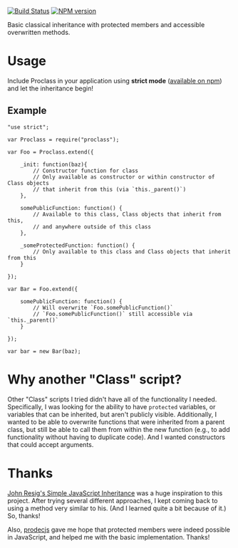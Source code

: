 [![Build Status](https://travis-ci.org/bfrohs/Proclass.png?branch=master)](https://travis-ci.org/bfrohs/Proclass) [![NPM version](https://badge.fury.io/js/proclass.png)](http://badge.fury.io/js/proclass)

Basic classical inheritance with protected members and accessible overwritten methods.

# Usage

Include Proclass in your application using **strict mode** ([available on npm](https://npmjs.org/package/proclass)) and let the inheritance begin!

## Example

	"use strict";

	var Proclass = require("proclass");

	var Foo = Proclass.extend({

		_init: function(baz){
			// Constructor function for class
			// Only available as constructor or within constructor of Class objects
			// that inherit from this (via `this._parent()`)
		},

		somePublicFunction: function() {
			// Available to this class, Class objects that inherit from this,
			// and anywhere outside of this class
		},

		_someProtectedFunction: function() {
			// Only available to this class and Class objects that inherit from this
		}

	});

	var Bar = Foo.extend({

		somePublicFunction: function() {
			// Will overwrite `Foo.somePublicFunction()`
			// `Foo.somePublicFunction()` still accessible via `this._parent()`
		}

	});

	var bar = new Bar(baz);

# Why another "Class" script?

Other "Class" scripts I tried didn't have all of the functionality I needed. Specifically, I was looking for the ability to have `protected` variables, or variables that can be inherited, but aren't publicly visible. Additionally, I wanted to be able to overwrite functions that were inherited from a parent class, but still be able to call them from within the new function (e.g., to add functionality without having to duplicate code). And I wanted constructors that could accept arguments.

# Thanks

[John Resig's Simple JavaScript Inheritance](http://ejohn.org/blog/simple-javascript-inheritance/) was a huge inspiration to this project. After trying several different approaches, I kept coming back to using a method very similar to his. (And I learned quite a bit because of it.) So, thanks!

Also, [prodecjs](https://github.com/nemisj/prodecjs) gave me hope that protected members were indeed possible in JavaScript, and helped me with the basic implementation. Thanks!
